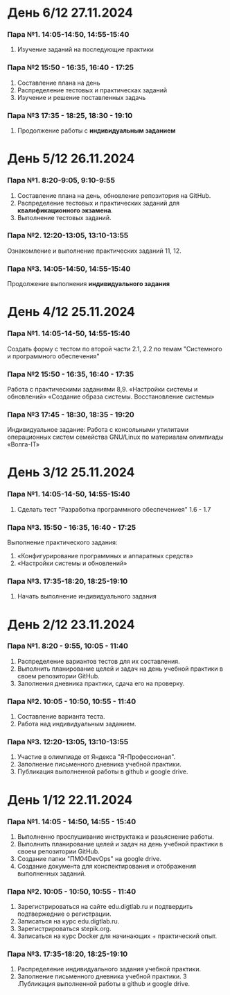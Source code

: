 # День 6/12 27.11.2024

### Пара №1. 14:05-14:50, 14:55-15:40
1. Изучение заданий на последующие практики 

### Пара №2 15:50 - 16:35, 16:40 - 17:25
1. Составление плана на день 
2. Распределение тестовых и практическах заданий
3. Изучение и решение поставленных задачь
### Пара №3 17:35 - 18:25, 18:30 - 19:10
1. Продолжение работы с **индивидуальным заданием**


# День 5/12 26.11.2024

### Пара №1. 8:20-9:05, 9:10-9:55
1. Составление плана на день, обновление репозитория на GitHub.
2. Распределение тестовых и практических заданий для **квалификационного экзамена**.
3. Выполнение тестовых заданий.

### Пара №2. 12:20-13:05, 13:10-13:55
Ознакомление и выполнение практических заданий 11, 12.

### Пара №3. 14:05-14:50, 14:55-15:40
Продолжение выполнения **индивидуального задания** 


# День 4/12 25.11.2024

### Пара №1. 14:05-14-50, 14:55-15:40
Создать форму с тестом по второй части 2.1, 2.2 по темам "Системного и программного обеспечения"

### Пара №2 15:50 - 16:35, 16:40 - 17:35
Работа с практическими заданиями 8,9.  «Настройки системы и обновлений»   «Создание образа системы. Восстановление системы»

### Пара №3 17:45 - 18:30, 18:35 - 19:20
Индивидуальное задание: Работа с консольными утилитами операционных систем семейства GNU/Linux по материалам олимпиады «Волга-IT»



# День 3/12 25.11.2024

### Пара №1. 14:05-14-50, 14:55-15:40
1. Сделать тест "Разработка программного обеспечениея" 1.6 - 1.7


### Пара №3. 15:50 - 16:35, 16:40 - 17:25
Выполнение практического задания:
1.  «Конфигурирование программных и аппаратных средств»
2. «Настройки системы и обновлений»


### Пара №3. 17:35-18:20, 18:25-19:10
1. Начать выполнение индивидуального задания

# День 2/12 23.11.2024

### Пара №1. 8:20 - 9:55, 10:05 - 11:40
1.  Распределение вариантов тестов для их составления.
2. Выполнить планирование целей и задач на день учебной практики в своем репозитории GitHub.
3. Заполнения дневника практики, сдача его на проверку.

### Пара №2. 10:05 - 10:50, 10:55 - 11:40
1. Составление варианта теста.
2. Работа над индивидуальным заданием.

### Пара №3. 12:20-13:05, 13:10-13:55

1. Участие в олимпиаде от Яндекса "Я-Профессионал".
2. Заполнение письменного дневника учебной практики.
3. Публикация выполненной работы в github и google drive.





# День 1/12 22.11.2024

### Пара №1. 14:05 - 14:50, 14:55 - 15:40
1. Выполненно прослушивание инструктажа и разьяснение работы.
2. Выполнить планирование целей и задач на день учебной практики в своем репозитории GitHub.
3. Создание папки "ПМ04DevOps" на google drive.
4. Создание документа для конспектирования и отображения выполненных заданий.

### Пара №2. 10:05 - 10:50, 10:55 - 11:40
1. Зарегистрироваться на сайте edu.digtlab.ru и подтвердить подтвержедние о регистрации.
2. Записаться на курс edu.digtlab.ru.
3. Зарегистрироваться stepik.org.
4. Записаться на курс Docker для начинающих + практический опыт.
 
### Пара №3. 17:35-18:20, 18:25-19:10
1. Распределение индивидуального задания учебной практики.
2. Заполнение письменного дневника учебной практики.
3 .Публикация выполненной работы в github и google drive.

